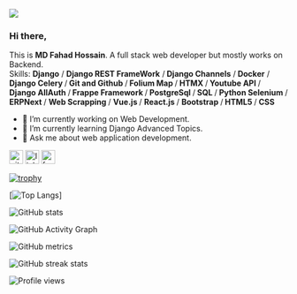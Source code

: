 
 ![](https://scontent.fdac59-1.fna.fbcdn.net/v/t1.6435-9/89032797_2630757040512823_9110216609431027712_n.jpg?_nc_cat=104&ccb=1-5&_nc_sid=19026a&_nc_ohc=Ak5NMTaMZVMAX_htu9X&_nc_ht=scontent.fdac59-1.fna&oh=cbac07c3ecc516001b7e4b513e2a27c8&oe=6154AB8A)
### Hi there,
This is <b>MD Fahad Hossain</b>. A full stack web developer but mostly works on Backend.</br>
Skills: <b>Django</b> / <b>Django REST FrameWork</b> /<b> Django Channels</b> /<b>  Docker</b> /<b>  Django Celery </b>/<b>  Git and Github </b> /<b> Folium Map </b>/<b> HTMX </b> /<b>  Youtube API </b> /<b>  Django AllAuth </b>/<b> Frappe Framework </b>  /<b>  PostgreSql </b>/<b>  SQL </b>  /<b>  Python Selenium </b> / <b> ERPNext </b> / <b> Web Scrapping </b> / <b> Vue.js </b> /  <b> React.js </b> / <b> Bootstrap </b>  /<b> HTML5 </b> /<b>  CSS </b>
- 🔭 I’m currently working on Web Development.  
- 🌱 I’m currently learning Django Advanced Topics. 
- 💬 Ask me about web application development. 

[<img src='https://cdn.jsdelivr.net/npm/simple-icons@3.0.1/icons/github.svg' alt='github' height='25'>](https://github.com/Fahad-CSE16)  [<img src='https://cdn.jsdelivr.net/npm/simple-icons@3.0.1/icons/linkedin.svg' alt='linkedin' height='25'>](https://www.linkedin.com/in/Fahad-CSE16/)  [<img src='https://cdn.jsdelivr.net/npm/simple-icons@3.0.1/icons/facebook.svg' alt='facebook' height='25'>](https://www.facebook.com/fahad.cse16)  

[![trophy](https://github-profile-trophy.vercel.app/?username=Fahad-CSE16)](https://github.com/ryo-ma/github-profile-trophy)

[![Top Langs](https://github-readme-stats.vercel.app/api/top-langs/?username=Fahad-CSE16)]

![GitHub stats](https://github-readme-stats.vercel.app/api?username=Fahad-CSE16&show_icons=true&count_private=true)  

![GitHub Activity Graph](https://activity-graph.herokuapp.com/graph?username=Fahad-CSE16)  

![GitHub metrics](https://metrics.lecoq.io/Fahad-CSE16)  

![GitHub streak stats](https://github-readme-streak-stats.herokuapp.com/?user=Fahad-CSE16)  

![Profile views](https://gpvc.arturio.dev/Fahad-CSE16) 
